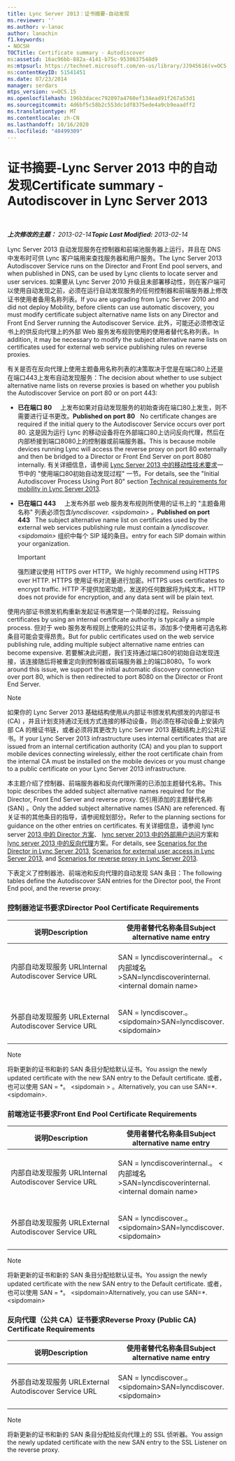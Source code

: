 ```yaml
---
title: Lync Server 2013：证书摘要-自动发现
ms.reviewer: ''
ms.author: v-lanac
author: lanachin
f1.keywords:
- NOCSH
TOCTitle: Certificate summary - Autodiscover
ms:assetid: 16ac96bb-882a-4141-b75c-9530637548d9
ms:mtpsurl: https://technet.microsoft.com/en-us/library/JJ945616(v=OCS.15)
ms:contentKeyID: 51541451
ms.date: 07/23/2014
manager: serdars
mtps_version: v=OCS.15
ms.openlocfilehash: 196b3dacec792097a4760ef134ead91f267a53d1
ms.sourcegitcommit: 4d6bf5c58b2c553dc1df8375ede4a9cb9eaadff2
ms.translationtype: MT
ms.contentlocale: zh-CN
ms.lasthandoff: 10/16/2020
ms.locfileid: "48499309"
---
```

# <a name="certificate-summary---autodiscover-in-lync-server-2013"></a><span data-ttu-id="2d28d-102">证书摘要-Lync Server 2013 中的自动发现</span><span class="sxs-lookup"><span data-stu-id="2d28d-102">Certificate summary - Autodiscover in Lync Server 2013</span></span>

<div data-xmlns="http://www.w3.org/1999/xhtml">

<div class="topic" data-xmlns="http://www.w3.org/1999/xhtml" data-msxsl="urn:schemas-microsoft-com:xslt" data-cs="https://msdn.microsoft.com/">

<div data-asp="https://msdn2.microsoft.com/asp">



</div>

<div id="mainSection">

<div id="mainBody">

<span> </span>

<span data-ttu-id="2d28d-103">_**上次修改的主题：** 2013-02-14_</span><span class="sxs-lookup"><span data-stu-id="2d28d-103">_**Topic Last Modified:** 2013-02-14_</span></span>

<span data-ttu-id="2d28d-104">Lync Server 2013 自动发现服务在控制器和前端池服务器上运行，并且在 DNS 中发布时可供 Lync 客户端用来查找服务器和用户服务。</span><span class="sxs-lookup"><span data-stu-id="2d28d-104">The Lync Server 2013 Autodiscover Service runs on the Director and Front End pool servers, and when published in DNS, can be used by Lync clients to locate server and user services.</span></span> <span data-ttu-id="2d28d-105">如果要从 Lync Server 2010 升级且未部署移动性，则在客户端可以使用自动发现之前，必须在运行自动发现服务的任何控制器和前端服务器上修改证书使用者备用名称列表。</span><span class="sxs-lookup"><span data-stu-id="2d28d-105">If you are upgrading from Lync Server 2010 and did not deploy Mobility, before clients can use automatic discovery, you must modify certificate subject alternative name lists on any Director and Front End Server running the Autodiscover Service.</span></span> <span data-ttu-id="2d28d-106">此外，可能还必须修改证书上的供反向代理上的外部 Web 服务发布规则使用的使用者替代名称列表。</span><span class="sxs-lookup"><span data-stu-id="2d28d-106">In addition, it may be necessary to modify the subject alternative name lists on certificates used for external web service publishing rules on reverse proxies.</span></span>

<span data-ttu-id="2d28d-107">有关是否在反向代理上使用主题备用名称列表的决策取决于您是在端口80上还是在端口443上发布自动发现服务：</span><span class="sxs-lookup"><span data-stu-id="2d28d-107">The decision about whether to use subject alternative name lists on reverse proxies is based on whether you publish the Autodiscover Service on port 80 or on port 443:</span></span>

  - <span data-ttu-id="2d28d-108">**已在端口 80**     上发布如果对自动发现服务的初始查询在端口80上发生，则不需要进行证书更改。</span><span class="sxs-lookup"><span data-stu-id="2d28d-108">**Published on port 80**   No certificate changes are required if the initial query to the Autodiscover Service occurs over port 80.</span></span> <span data-ttu-id="2d28d-109">这是因为运行 Lync 的移动设备将在外部端口80上访问反向代理，然后在内部桥接到端口8080上的控制器或前端服务器。</span><span class="sxs-lookup"><span data-stu-id="2d28d-109">This is because mobile devices running Lync will access the reverse proxy on port 80 externally and then be bridged to a Director or Front End Server on port 8080 internally.</span></span> <span data-ttu-id="2d28d-110">有关详细信息，请参阅 [Lync Server 2013 中的移动性技术要求](lync-server-2013-technical-requirements-for-mobility.md)一节中的 "使用端口80初始自动发现过程" 一节。</span><span class="sxs-lookup"><span data-stu-id="2d28d-110">For details, see the "Initial Autodiscover Process Using Port 80" section [Technical requirements for mobility in Lync Server 2013](lync-server-2013-technical-requirements-for-mobility.md).</span></span>

  - <span data-ttu-id="2d28d-111">**已在端口 443**     上发布外部 web 服务发布规则所使用的证书上的 "主题备用名称" 列表必须包含*lyncdiscover. \<sipdomain\> 。*</span><span class="sxs-lookup"><span data-stu-id="2d28d-111">**Published on port 443**   The subject alternative name list on certificates used by the external web services publishing rule must contain a *lyncdiscover.\<sipdomain\>*</span></span> <span data-ttu-id="2d28d-112">组织中每个 SIP 域的条目。</span><span class="sxs-lookup"><span data-stu-id="2d28d-112">entry for each SIP domain within your organization.</span></span>
    
    <div>
    

    > [!IMPORTANT]  
    > <span data-ttu-id="2d28d-113">强烈建议使用 HTTPS over HTTP。</span><span class="sxs-lookup"><span data-stu-id="2d28d-113">We highly recommend using HTTPS over HTTP.</span></span> <span data-ttu-id="2d28d-114">HTTPS 使用证书对流量进行加密。</span><span class="sxs-lookup"><span data-stu-id="2d28d-114">HTTPS uses certificates to encrypt traffic.</span></span> <span data-ttu-id="2d28d-115">HTTP 不提供加密功能，发送的任何数据将为纯文本。</span><span class="sxs-lookup"><span data-stu-id="2d28d-115">HTTP does not provide for encryption, and any data sent will be plain text.</span></span>

    
    </div>

<span data-ttu-id="2d28d-116">使用内部证书颁发机构重新发起证书通常是一个简单的过程。</span><span class="sxs-lookup"><span data-stu-id="2d28d-116">Reissuing certificates by using an internal certificate authority is typically a simple process.</span></span> <span data-ttu-id="2d28d-117">但对于 web 服务发布规则上使用的公共证书，添加多个使用者可选名称条目可能会变得昂贵。</span><span class="sxs-lookup"><span data-stu-id="2d28d-117">But for public certificates used on the web service publishing rule, adding multiple subject alternative name entries can become expensive.</span></span> <span data-ttu-id="2d28d-118">若要解决此问题，我们支持通过端口80的初始自动发现连接，该连接随后将被重定向到控制器或前端服务器上的端口8080。</span><span class="sxs-lookup"><span data-stu-id="2d28d-118">To work around this issue, we support the initial automatic discovery connection over port 80, which is then redirected to port 8080 on the Director or Front End Server.</span></span>

<div>


> [!NOTE]  
> <span data-ttu-id="2d28d-119">如果你的 Lync Server 2013 基础结构使用从内部证书颁发机构颁发的内部证书 (CA) ，并且计划支持通过无线方式连接的移动设备，则必须在移动设备上安装内部 CA 的根证书链，或者必须将其更改为 Lync Server 2013 基础结构上的公共证书。</span><span class="sxs-lookup"><span data-stu-id="2d28d-119">If your Lync Server 2013 infrastructure uses internal certificates that are issued from an internal certification authority (CA) and you plan to support mobile devices connecting wirelessly, either the root certificate chain from the internal CA must be installed on the mobile devices or you must change to a public certificate on your Lync Server 2013 infrastructure.</span></span>



</div>

<span data-ttu-id="2d28d-120">本主题介绍了控制器、前端服务器和反向代理所需的已添加主题替代名称。</span><span class="sxs-lookup"><span data-stu-id="2d28d-120">This topic describes the added subject alternative names required for the Director, Front End Server and reverse proxy.</span></span> <span data-ttu-id="2d28d-121">仅引用添加的主题替代名称 (SAN) 。</span><span class="sxs-lookup"><span data-stu-id="2d28d-121">Only the added subject alternative names (SAN) are referenced.</span></span> <span data-ttu-id="2d28d-122">有关证书的其他条目的指导，请参阅规划部分。</span><span class="sxs-lookup"><span data-stu-id="2d28d-122">Refer to the planning sections for guidance on the other entries on certificates.</span></span> <span data-ttu-id="2d28d-123">有关详细信息，请参阅 lync server [2013 中的 Director 方案](lync-server-2013-scenarios-for-the-director.md)、 [lync server 2013 中的外部用户访问](lync-server-2013-scenarios-for-external-user-access.md)方案和 [lync server 2013 中的反向代理](lync-server-2013-scenarios-for-reverse-proxy.md)方案。</span><span class="sxs-lookup"><span data-stu-id="2d28d-123">For details, see [Scenarios for the Director in Lync Server 2013](lync-server-2013-scenarios-for-the-director.md), [Scenarios for external user access in Lync Server 2013](lync-server-2013-scenarios-for-external-user-access.md), and [Scenarios for reverse proxy in Lync Server 2013](lync-server-2013-scenarios-for-reverse-proxy.md).</span></span>

<span data-ttu-id="2d28d-124">下表定义了控制器池、前端池和反向代理的自动发现 SAN 条目：</span><span class="sxs-lookup"><span data-stu-id="2d28d-124">The following tables define the Autodiscover SAN entries for the Director pool, the Front End pool, and the reverse proxy:</span></span>

### <a name="director-pool-certificate-requirements"></a><span data-ttu-id="2d28d-125">控制器池证书要求</span><span class="sxs-lookup"><span data-stu-id="2d28d-125">Director Pool Certificate Requirements</span></span>

<table>
<colgroup>
<col style="width: 50%" />
<col style="width: 50%" />
</colgroup>
<thead>
<tr class="header">
<th><span data-ttu-id="2d28d-126">说明</span><span class="sxs-lookup"><span data-stu-id="2d28d-126">Description</span></span></th>
<th><span data-ttu-id="2d28d-127">使用者替代名称条目</span><span class="sxs-lookup"><span data-stu-id="2d28d-127">Subject alternative name entry</span></span></th>
</tr>
</thead>
<tbody>
<tr class="odd">
<td><p><span data-ttu-id="2d28d-128">内部自动发现服务 URL</span><span class="sxs-lookup"><span data-stu-id="2d28d-128">Internal Autodiscover Service URL</span></span></p></td>
<td><p><span data-ttu-id="2d28d-129">SAN = lyncdiscoverinternal.。 &lt;内部域名&gt;</span><span class="sxs-lookup"><span data-stu-id="2d28d-129">SAN=lyncdiscoverinternal.&lt;internal domain name&gt;</span></span></p></td>
</tr>
<tr class="even">
<td><p><span data-ttu-id="2d28d-130">外部自动发现服务 URL</span><span class="sxs-lookup"><span data-stu-id="2d28d-130">External Autodiscover Service URL</span></span></p></td>
<td><p><span data-ttu-id="2d28d-131">SAN = lyncdiscover.。 &lt;sipdomain&gt;</span><span class="sxs-lookup"><span data-stu-id="2d28d-131">SAN=lyncdiscover.&lt;sipdomain&gt;</span></span></p></td>
</tr>
</tbody>
</table>


<div>


> [!NOTE]  
> <span data-ttu-id="2d28d-132">将新更新的证书和新的 SAN 条目分配给默认证书。</span><span class="sxs-lookup"><span data-stu-id="2d28d-132">You assign the newly updated certificate with the new SAN entry to the Default certificate.</span></span> <span data-ttu-id="2d28d-133">或者，也可以使用 SAN = \*。 &lt;sipdomain &gt; 。</span><span class="sxs-lookup"><span data-stu-id="2d28d-133">Alternatively, you can use SAN=\*.&lt;sipdomain&gt;.</span></span>



</div>

### <a name="front-end-pool-certificate-requirements"></a><span data-ttu-id="2d28d-134">前端池证书要求</span><span class="sxs-lookup"><span data-stu-id="2d28d-134">Front End Pool Certificate Requirements</span></span>

<table>
<colgroup>
<col style="width: 50%" />
<col style="width: 50%" />
</colgroup>
<thead>
<tr class="header">
<th><span data-ttu-id="2d28d-135">说明</span><span class="sxs-lookup"><span data-stu-id="2d28d-135">Description</span></span></th>
<th><span data-ttu-id="2d28d-136">使用者替代名称条目</span><span class="sxs-lookup"><span data-stu-id="2d28d-136">Subject alternative name entry</span></span></th>
</tr>
</thead>
<tbody>
<tr class="odd">
<td><p><span data-ttu-id="2d28d-137">内部自动发现服务 URL</span><span class="sxs-lookup"><span data-stu-id="2d28d-137">Internal Autodiscover Service URL</span></span></p></td>
<td><p><span data-ttu-id="2d28d-138">SAN = lyncdiscoverinternal.。 &lt;内部域名&gt;</span><span class="sxs-lookup"><span data-stu-id="2d28d-138">SAN=lyncdiscoverinternal.&lt;internal domain name&gt;</span></span></p></td>
</tr>
<tr class="even">
<td><p><span data-ttu-id="2d28d-139">外部自动发现服务 URL</span><span class="sxs-lookup"><span data-stu-id="2d28d-139">External Autodiscover Service URL</span></span></p></td>
<td><p><span data-ttu-id="2d28d-140">SAN = lyncdiscover.。 &lt;sipdomain&gt;</span><span class="sxs-lookup"><span data-stu-id="2d28d-140">SAN=lyncdiscover.&lt;sipdomain&gt;</span></span></p></td>
</tr>
</tbody>
</table>


<div>


> [!NOTE]  
> <span data-ttu-id="2d28d-141">将新更新的证书和新的 SAN 条目分配给默认证书。</span><span class="sxs-lookup"><span data-stu-id="2d28d-141">You assign the newly updated certificate with the new SAN entry to the Default certificate.</span></span> <span data-ttu-id="2d28d-142">或者，也可以使用 SAN = \*。 &lt;sipdomain&gt;</span><span class="sxs-lookup"><span data-stu-id="2d28d-142">Alternatively, you can use SAN=\*.&lt;sipdomain&gt;</span></span>



</div>

### <a name="reverse-proxy-public-ca-certificate-requirements"></a><span data-ttu-id="2d28d-143">反向代理（公共 CA）证书要求</span><span class="sxs-lookup"><span data-stu-id="2d28d-143">Reverse Proxy (Public CA) Certificate Requirements</span></span>

<table>
<colgroup>
<col style="width: 50%" />
<col style="width: 50%" />
</colgroup>
<thead>
<tr class="header">
<th><span data-ttu-id="2d28d-144">说明</span><span class="sxs-lookup"><span data-stu-id="2d28d-144">Description</span></span></th>
<th><span data-ttu-id="2d28d-145">使用者替代名称条目</span><span class="sxs-lookup"><span data-stu-id="2d28d-145">Subject alternative name entry</span></span></th>
</tr>
</thead>
<tbody>
<tr class="odd">
<td><p><span data-ttu-id="2d28d-146">外部自动发现服务 URL</span><span class="sxs-lookup"><span data-stu-id="2d28d-146">External Autodiscover Service URL</span></span></p></td>
<td><p><span data-ttu-id="2d28d-147">SAN = lyncdiscover.。 &lt;sipdomain&gt;</span><span class="sxs-lookup"><span data-stu-id="2d28d-147">SAN=lyncdiscover.&lt;sipdomain&gt;</span></span></p></td>
</tr>
</tbody>
</table>


<div>


> [!NOTE]  
> <span data-ttu-id="2d28d-148">将新更新的证书和新的 SAN 条目分配给反向代理上的 SSL 侦听器。</span><span class="sxs-lookup"><span data-stu-id="2d28d-148">You assign the newly updated certificate with the new SAN entry to the SSL Listener on the reverse proxy.</span></span>



</div>

</div>

<span> </span>

</div>

</div>

</div>

